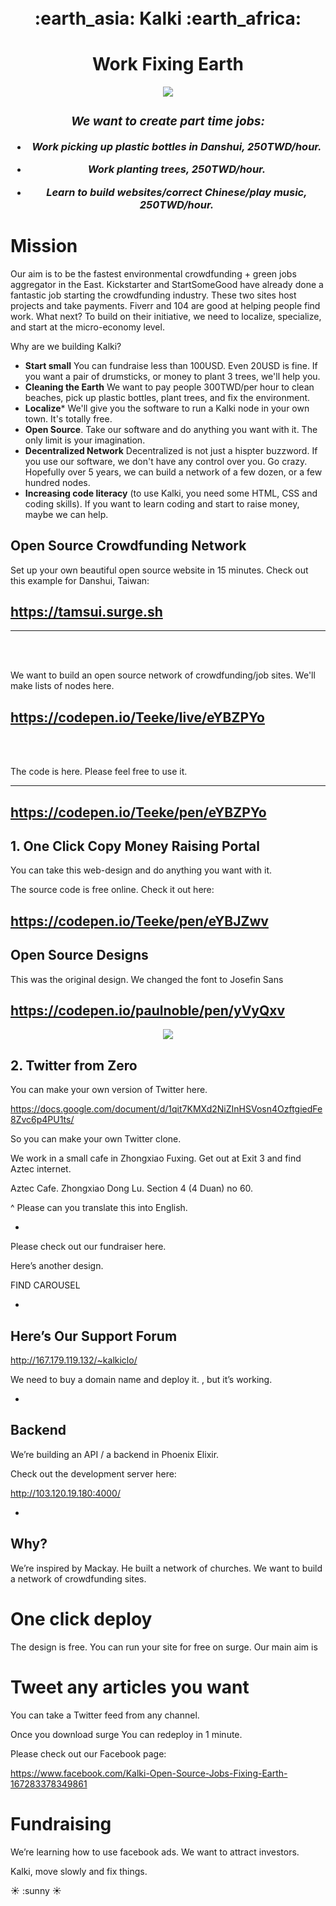 
<br>
<br>

<h1 align="center"> :earth_asia:    Kalki    :earth_africa: </h1>

<h1 align="center">Work Fixing Earth</h3>

<p align="center">
<img src="http://i.imgur.com/42bYJfQ.jpg">
</p>


<h3 align="center"><i>
 
  *<h3>We want to create part time jobs:</h3>*
 
- Work picking up plastic bottles in Danshui, 250TWD/hour. 
 
 
- Work planting trees, 250TWD/hour.


- Learn to build websites/correct Chinese/play music, 250TWD/hour.</i>
 </h3>
 


# Mission

Our aim is to be the fastest environmental crowdfunding + green jobs aggregator in the East. Kickstarter and StartSomeGood have already done a fantastic job starting the crowdfunding industry. These two sites host projects and take payments. Fiverr and 104 are good at helping people find work. What next? To build on their initiative, we need to localize, specialize, and start at the micro-economy level. 

Why are we building Kalki? 

- **Start small** You can fundraise less than 100USD. Even 20USD is fine. If you want a pair of drumsticks, or money to plant 3 trees, we'll help you. 
- **Cleaning the Earth** We want to pay people 300TWD/per hour to clean beaches, pick up plastic bottles, plant trees, and fix the environment. 
- **Localize*** We'll give you the software to run a Kalki node in your own town. It's totally free. 
- **Open Source**. Take our software and do anything you want with it. The only limit is your imagination. 
- **Decentralized Network** Decentralized is not just a hispter buzzword. If you use our software, we don't have any control over you. Go crazy. Hopefully over 5 years, we can build a network of a few dozen, or a few hundred nodes. 
- **Increasing code literacy** (to use Kalki, you need some HTML, CSS and coding skills). If you want to learn coding and start to raise money, maybe we can help.

## Open Source Crowdfunding Network 

Set up your own beautiful open source website in 15 minutes. Check out this example for Danshui, Taiwan:

## https://tamsui.surge.sh

<hr>

<br><br>

We want to build an open source network of crowdfunding/job sites. We'll make lists of nodes here. 

## https://codepen.io/Teeke/live/eYBZPYo

<br><br>

The code is here. Please feel free to use it. 

<hr>

## https://codepen.io/Teeke/pen/eYBZPYo


## 1. One Click Copy Money Raising Portal

You can take this web-design and do anything you want with it. 

The source code is free online. Check it out here: 

## https://codepen.io/Teeke/pen/eYBJZwv

## Open Source Designs

This was the original design. We changed the font to Josefin Sans

## https://codepen.io/paulnoble/pen/yVyQxv

<p align="center">
<img src="http://i.imgur.com/v6w17QK.jpg">
</p>


## 2. Twitter from Zero

You can make your own version of Twitter here. 

https://docs.google.com/document/d/1qit7KMXd2NiZInHSVosn4OzftgiedFe8Zvc6p4PU1ts/

So you can make your own Twitter clone. 




We work in a small cafe in Zhongxiao Fuxing. Get out at Exit 3 and find Aztec internet. 

Aztec Cafe.  Zhongxiao Dong Lu. Section 4 (4 Duan) no 60.

^ Please can you translate this into English.

*

Please check out our fundraiser here. 


Here’s another design. 

FIND CAROUSEL

*

## Here’s Our Support Forum

http://167.179.119.132/~kalkiclo/

We need to buy a domain name and deploy it. , but it’s working.


*

## Backend

We’re building an API / a backend in Phoenix Elixir. 

Check out the development server here:

http://103.120.19.180:4000/



*



## Why?


We’re inspired by Mackay. He built a network of churches. We want to build a network of crowdfunding sites. 

# One click deploy

The design is free. You can run your site for free on surge. Our main aim is 

# Tweet any articles you want

You can take a Twitter feed from any channel. 

Once you download surge You can redeploy in 1 minute.



Please check out our Facebook page:

https://www.facebook.com/Kalki-Open-Source-Jobs-Fixing-Earth-167283378349861

# Fundraising

We’re learning how to use facebook ads. We want to attract investors. 

Kalki, move slowly and fix things. 

:sunny: :sunny :sunny:





 


























